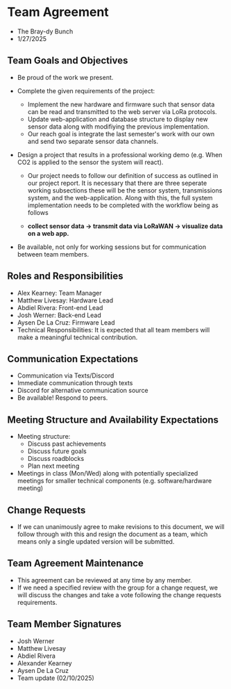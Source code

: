 # Team Agreement
* The Bray-dy Bunch
* 1/27/2025

## Team Goals and Objectives
* Be proud of the work we present.

* Complete the given requirements of the project:
  - Implement the new hardware and firmware such that sensor data can be read and transmitted to the web server via LoRa protocols.
  - Update web-application and database structure to display new sensor data along with modifiying the previous implementation.
  - Our reach goal is integrate the last semester's work with our own and send two separate sensor data channels.

* Design a project that results in a professional working demo (e.g. When CO2 is applied to the sensor the system will react).
  - Our project needs to follow our definition of success as outlined in our project report. It is necessary that there are three seperate working subsections these will be the sensor system, transmissions system, and the web-application. Along with this, the full system implementation needs to be completed with the workflow being as follows 

  - **collect sensor data → transmit data via LoRaWAN → visualize data on a web app.**

* Be available, not only for working sessions but for communication between team members.

## Roles and Responsibilities
* Alex Kearney: Team Manager
* Matthew Livesay: Hardware Lead
* Abdiel Rivera: Front-end Lead
* Josh Werner: Back-end Lead
* Aysen De La Cruz: Firmware Lead
* Technical Responsibilities: It is expected that all team members will make a meaningful technical contribution.

## Communication Expectations
* Communication via Texts/Discord
* Immediate communication through texts
* Discord for alternative communication source
* Be available! Respond to peers.

## Meeting Structure and Availability Expectations
* Meeting structure:
  * Discuss past achievements
  * Discuss future goals
  * Discuss roadblocks
  * Plan next meeting
* Meetings in class (Mon/Wed) along with potentially specialized meetings for smaller technical components (e.g. software/hardware meeting)

## Change Requests
* If we can unanimously agree to make revisions to this document, we will follow through with this and resign the document as a team, which means only a single updated version will be submitted.

## Team Agreement Maintenance
* This agreement can be reviewed at any time by any member.
* If we need a specified review with the group for a change request, we will discuss the changes and take a vote following the change requests requirements.

## Team Member Signatures
* Josh Werner
* Matthew Livesay
* Abdiel Rivera
* Alexander Kearney
* Aysen De La Cruz
* Team update (02/10/2025)
